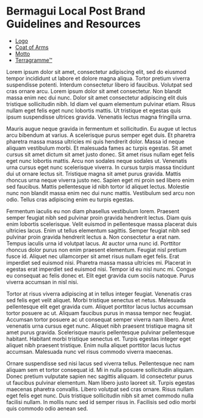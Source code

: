 # Bermagui Local Post Brand Guidelines and Resources
- [Logo](#)
- [Coat of Arms](#)
- [Motto](#)
- [Terragramme&trade;](#)

Lorem ipsum dolor sit amet, consectetur adipiscing elit, sed do eiusmod tempor incididunt ut labore et dolore magna aliqua. Tortor pretium viverra suspendisse potenti. Interdum consectetur libero id faucibus. Volutpat sed cras ornare arcu. Lorem ipsum dolor sit amet consectetur. Non blandit massa enim nec dui nunc. Dolor sit amet consectetur adipiscing elit duis tristique sollicitudin nibh. Id diam vel quam elementum pulvinar etiam. Risus nullam eget felis eget nunc lobortis mattis. Ut tristique et egestas quis ipsum suspendisse ultrices gravida. Venenatis lectus magna fringilla urna.

Mauris augue neque gravida in fermentum et sollicitudin. Eu augue ut lectus arcu bibendum at varius. A scelerisque purus semper eget duis. Et pharetra pharetra massa massa ultricies mi quis hendrerit dolor. Massa id neque aliquam vestibulum morbi. Et malesuada fames ac turpis egestas. Sit amet cursus sit amet dictum sit amet justo donec. Sit amet risus nullam eget felis eget nunc lobortis mattis. Arcu non sodales neque sodales ut. Venenatis urna cursus eget nunc scelerisque viverra. In cursus turpis massa tincidunt dui ut ornare lectus sit. Tristique magna sit amet purus gravida. Mattis rhoncus urna neque viverra justo nec. Sapien eget mi proin sed libero enim sed faucibus. Mattis pellentesque id nibh tortor id aliquet lectus. Molestie nunc non blandit massa enim nec dui nunc mattis. Vestibulum sed arcu non odio. Tellus cras adipiscing enim eu turpis egestas.

Fermentum iaculis eu non diam phasellus vestibulum lorem. Praesent semper feugiat nibh sed pulvinar proin gravida hendrerit lectus. Diam quis enim lobortis scelerisque. Velit euismod in pellentesque massa placerat duis ultricies lacus. Enim ut tellus elementum sagittis. Semper feugiat nibh sed pulvinar proin gravida hendrerit lectus a. Non consectetur a erat nam. Tempus iaculis urna id volutpat lacus. At auctor urna nunc id. Porttitor rhoncus dolor purus non enim praesent elementum. Feugiat nisl pretium fusce id. Aliquet nec ullamcorper sit amet risus nullam eget felis. Erat imperdiet sed euismod nisi. Pharetra massa massa ultricies mi. Placerat in egestas erat imperdiet sed euismod nisi. Tempor id eu nisl nunc mi. Congue eu consequat ac felis donec et. Elit eget gravida cum sociis natoque. Purus viverra accumsan in nisl nisi.

Tortor at risus viverra adipiscing at in tellus integer feugiat. Venenatis cras sed felis eget velit aliquet. Morbi tristique senectus et netus. Malesuada pellentesque elit eget gravida cum. Aliquet porttitor lacus luctus accumsan tortor posuere ac ut. Aliquam faucibus purus in massa tempor nec feugiat. Accumsan tortor posuere ac ut consequat semper viverra nam libero. Amet venenatis urna cursus eget nunc. Aliquet nibh praesent tristique magna sit amet purus gravida. Scelerisque mauris pellentesque pulvinar pellentesque habitant. Habitant morbi tristique senectus et. Turpis egestas integer eget aliquet nibh praesent tristique. Enim nulla aliquet porttitor lacus luctus accumsan. Malesuada nunc vel risus commodo viverra maecenas.

Ornare suspendisse sed nisi lacus sed viverra tellus. Pellentesque nec nam aliquam sem et tortor consequat id. Mi in nulla posuere sollicitudin aliquam. Donec pretium vulputate sapien nec sagittis aliquam. Id consectetur purus ut faucibus pulvinar elementum. Nam libero justo laoreet sit. Turpis egestas maecenas pharetra convallis. Libero volutpat sed cras ornare. Risus nullam eget felis eget nunc. Duis tristique sollicitudin nibh sit amet commodo nulla facilisi nullam. In mollis nunc sed id semper risus in. Facilisis sed odio morbi quis commodo odio aenean sed.
